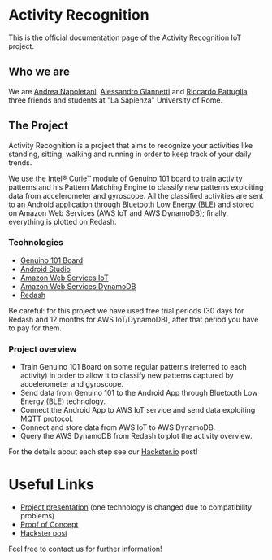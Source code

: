 # Activity Recognition
This is the official documentation page of the Activity Recognition IoT project.

## Who we are
We are [Andrea Napoletani](https://www.linkedin.com/in/andrea-napoletani-aa0b87166/), [Alessandro Giannetti](https://www.linkedin.com/in/alessandro-giannetti-2b1864b4/) and [Riccardo Pattuglia](https://www.linkedin.com/in/alessandro-giannetti-2b1864b4/) three friends and students at "La Sapienza" University of Rome.

## The Project
Activity Recognition is a project that aims to recognize your activities like standing, sitting, walking and running in order to 
keep track of your daily trends.

We use the [Intel® Curie™](https://www.intel.com/content/dam/support/us/en/documents/boardsandkits/curie/intel-curie-module-datasheet.pdf) module of Genuino 101 board to train activity patterns and his Pattern Matching Engine to classify new patterns exploiting data from accelerometer and gyroscope.
All the classified activities are sent to an Android application through [Bluetooth Low Energy (BLE)](https://en.wikipedia.org/wiki/Bluetooth_Low_Energy) and stored on Amazon Web Services (AWS IoT and AWS DynamoDB); finally, everything is plotted on Redash.

### Technologies
* [Genuino 101 Board](https://store.arduino.cc/genuino-101)
* [Android Studio](https://developer.android.com/studio)
* [Amazon Web Services IoT](https://aws.amazon.com/iot/?nc1=f_ls)
* [Amazon Web Services DynamoDB](https://aws.amazon.com/dynamodb/?nc1=f_ls)
* [Redash](https://redash.io/)

Be careful: for this project we have used free trial periods (30 days for Redash and 12 months for AWS IoT/DynamoDB), after that period you have to pay for them. 

### Project overview
* Train Genuino 101 Board on some regular patterns (referred to each activity) in order to allow it to classify new patterns captured by accelerometer and gyroscope.
* Send data from Genuino 101 to the Android App through Bluetooth Low Energy (BLE) technology.
* Connect the Android App to AWS IoT service and send data exploiting MQTT protocol.
* Connect and store data from AWS IoT to AWS DynamoDB.
* Query the AWS DynamoDB from Redash to plot the activity overview.

For the details about each step see our [Hackster.io](https://www.hackster.io/andreanapoletani/activity-recognition-using-genuino-101-and-aws-iot-fbeea2) post!

# Useful Links
* [Project presentation](https://www.slideshare.net/AndreaNapoletani/activity-recognition-137479240) (one technology is changed due to compatibility problems)
* [Proof of Concept](link)
* [Hackster post](https://www.hackster.io/andreanapoletani/activity-recognition-using-genuino-101-and-aws-iot-fbeea2)

Feel free to contact us for further information!
